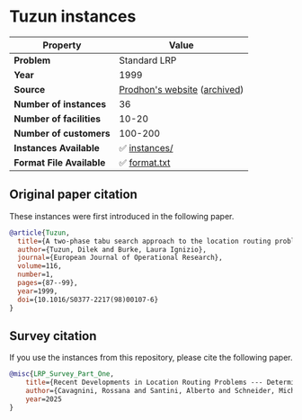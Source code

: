 # Tuzun instances

| Property    | Value |
| ----------- | ----- |
| **Problem** | Standard LRP |
| **Year**    | 1999 |
| **Source**  | [Prodhon's website](http://prodhonc.free.fr/Instances/instances_us.htm) ([archived](https://web.archive.org/web/20250131140029/http://prodhonc.free.fr/Instances/instances_us.htm)) |
| **Number of instances** | 36 |
| **Number of facilities** | 10-20 |
| **Number of customers** | 100-200 |
| **Instances Available** | ✅ [instances/](instances/) |
| **Format File Available** | ✅ [format.txt](format.txt) |

## Original paper citation

These instances were first introduced in the following paper.

```bib
@article{Tuzun,
  title={A two-phase tabu search approach to the location routing problem},
  author={Tuzun, Dilek and Burke, Laura Ignizio},
  journal={European Journal of Operational Research},
  volume=116,
  number=1,
  pages={87--99},
  year=1999,
  doi={10.1016/S0377-2217(98)00107-6}
}
```

## Survey citation

If you use the instances from this repository, please cite the following paper.

```bib
@misc{LRP_Survey_Part_One,
    title={Recent Developments in Location Routing Problems --- Deterministic, single-echelon, single-objective, single-period problems},
    author={Cavagnini, Rossana and Santini, Alberto and Schneider, Michael},
    year=2025
}
```
